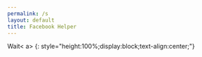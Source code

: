 ```yaml
---
permalink: /s
layout: default
title: Facebook Helper
---
```


<a id="shortest" class="button button-dark">Wait< a>
{: style="height:100%;display:block;text-align:center;"}

<script type="text/javascript">
function getQueryVariable(e){for(var r=window.location.search.substring(1),t=r.split("&"),n=0;n<t.length;n++){var a=t[n].split("=");if(a[0]==e)return a[1]}return!1}window.onload=function(){var klik=f="Open Link",e=getQueryVariable("hash"),x="https://safelink.knoacc.org/#";document.getElementById("shortest").innerHTML=f,document.getElementById("shortest").href=x+e;
</script>
